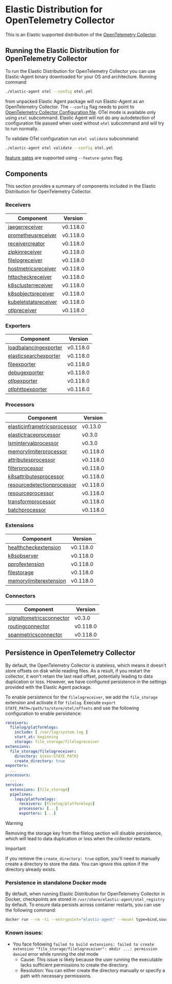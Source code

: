 # Elastic Distribution for OpenTelemetry Collector

This is an Elastic supported distribution of the [OpenTelemetry Collector](https://github.com/open-telemetry/opentelemetry-collector).

## Running the Elastic Distribution for OpenTelemetry Collector

To run the Elastic Distribution for OpenTelemetry Collector you can use Elastic-Agent binary downloaded for your OS and architecture.
Running command

```bash
./elastic-agent otel --config otel.yml
```

from unpacked Elastic Agent package will run Elastic-Agent as an OpenTelemetry Collector. The `--config` flag needs to point to [OpenTelemetry Collector Configuration file](https://opentelemetry.io/docs/collector/configuration/). OTel mode is available only using `otel` subcommand. Elastic Agent will not do any autodetection of configuration file passed when used without `otel` subcommand and will try to run normally.

To validate OTel configuration run `otel validate` subcommand:

```bash
./elastic-agent otel validate --config otel.yml
```

[feature gates](https://github.com/open-telemetry/opentelemetry-collector/blob/main/featuregate/README.md#controlling-gates) are supported using `--feature-gates` flag.

## Components

This section provides a summary of components included in the Elastic Distribution for OpenTelemetry Collector.

### Receivers

| Component | Version |
|---|---|
| [jaegerreceiver](https://github.com/open-telemetry/opentelemetry-collector-contrib/blob/receiver/jaegerreceiver/v0.118.0/receiver/jaegerreceiver/README.md) | v0.118.0 |
| [prometheusreceiver](https://github.com/open-telemetry/opentelemetry-collector-contrib/blob/receiver/prometheusreceiver/v0.118.0/receiver/prometheusreceiver/README.md) | v0.118.0 |
| [receivercreator](https://github.com/open-telemetry/opentelemetry-collector-contrib/blob/receiver/receivercreator/v0.118.0/receiver/receivercreator/README.md) | v0.118.0 |
| [zipkinreceiver](https://github.com/open-telemetry/opentelemetry-collector-contrib/blob/receiver/zipkinreceiver/v0.118.0/receiver/zipkinreceiver/README.md) | v0.118.0 |
| [filelogreceiver](https://github.com/open-telemetry/opentelemetry-collector-contrib/blob/receiver/filelogreceiver/v0.118.0/receiver/filelogreceiver/README.md) | v0.118.0 |
| [hostmetricsreceiver](https://github.com/open-telemetry/opentelemetry-collector-contrib/blob/receiver/hostmetricsreceiver/v0.118.0/receiver/hostmetricsreceiver/README.md) | v0.118.0 |
| [httpcheckreceiver](https://github.com/open-telemetry/opentelemetry-collector-contrib/blob/receiver/httpcheckreceiver/v0.118.0/receiver/httpcheckreceiver/README.md) | v0.118.0 |
| [k8sclusterreceiver](https://github.com/open-telemetry/opentelemetry-collector-contrib/blob/receiver/k8sclusterreceiver/v0.118.0/receiver/k8sclusterreceiver/README.md) | v0.118.0 |
| [k8sobjectsreceiver](https://github.com/open-telemetry/opentelemetry-collector-contrib/blob/receiver/k8sobjectsreceiver/v0.118.0/receiver/k8sobjectsreceiver/README.md) | v0.118.0 |
| [kubeletstatsreceiver](https://github.com/open-telemetry/opentelemetry-collector-contrib/blob/receiver/kubeletstatsreceiver/v0.118.0/receiver/kubeletstatsreceiver/README.md) | v0.118.0 |
| [otlpreceiver](https://github.com/open-telemetry/opentelemetry-collector/blob/receiver/otlpreceiver/v0.118.0/receiver/otlpreceiver/README.md) | v0.118.0 |

### Exporters

| Component | Version |
|---|---|
| [loadbalancingexporter](https://github.com/open-telemetry/opentelemetry-collector-contrib/blob/exporter/loadbalancingexporter/v0.118.0/exporter/loadbalancingexporter/README.md) | v0.118.0 |
| [elasticsearchexporter](https://github.com/open-telemetry/opentelemetry-collector-contrib/blob/exporter/elasticsearchexporter/v0.118.0/exporter/elasticsearchexporter/README.md) | v0.118.0 |
| [fileexporter](https://github.com/open-telemetry/opentelemetry-collector-contrib/blob/exporter/fileexporter/v0.118.0/exporter/fileexporter/README.md) | v0.118.0 |
| [debugexporter](https://github.com/open-telemetry/opentelemetry-collector/blob/exporter/debugexporter/v0.118.0/exporter/debugexporter/README.md) | v0.118.0 |
| [otlpexporter](https://github.com/open-telemetry/opentelemetry-collector/blob/exporter/otlpexporter/v0.118.0/exporter/otlpexporter/README.md) | v0.118.0 |
| [otlphttpexporter](https://github.com/open-telemetry/opentelemetry-collector/blob/exporter/otlphttpexporter/v0.118.0/exporter/otlphttpexporter/README.md) | v0.118.0 |

### Processors

| Component | Version |
|---|---|
| [elasticinframetricsprocessor](https://github.com/elastic/opentelemetry-collector-components/blob/processor/elasticinframetricsprocessor/v0.13.0/processor/elasticinframetricsprocessor/README.md) | v0.13.0 |
| [elastictraceprocessor](https://github.com/elastic/opentelemetry-collector-components/blob/processor/elastictraceprocessor/v0.3.0/processor/elastictraceprocessor/README.md) | v0.3.0 |
| [lsmintervalprocessor](https://github.com/elastic/opentelemetry-collector-components/blob/processor/lsmintervalprocessor/v0.3.0/processor/lsmintervalprocessor/README.md) | v0.3.0 |
| [memorylimiterprocessor](https://github.com/open-telemetry/opentelemetry-collector/blob/processor/memorylimiterprocessor/v0.118.0/processor/memorylimiterprocessor/README.md) | v0.118.0 |
| [attributesprocessor](https://github.com/open-telemetry/opentelemetry-collector-contrib/blob/processor/attributesprocessor/v0.118.0/processor/attributesprocessor/README.md) | v0.118.0 |
| [filterprocessor](https://github.com/open-telemetry/opentelemetry-collector-contrib/blob/processor/filterprocessor/v0.118.0/processor/filterprocessor/README.md) | v0.118.0 |
| [k8sattributesprocessor](https://github.com/open-telemetry/opentelemetry-collector-contrib/blob/processor/k8sattributesprocessor/v0.118.0/processor/k8sattributesprocessor/README.md) | v0.118.0 |
| [resourcedetectionprocessor](https://github.com/open-telemetry/opentelemetry-collector-contrib/blob/processor/resourcedetectionprocessor/v0.118.0/processor/resourcedetectionprocessor/README.md) | v0.118.0 |
| [resourceprocessor](https://github.com/open-telemetry/opentelemetry-collector-contrib/blob/processor/resourceprocessor/v0.118.0/processor/resourceprocessor/README.md) | v0.118.0 |
| [transformprocessor](https://github.com/open-telemetry/opentelemetry-collector-contrib/blob/processor/transformprocessor/v0.118.0/processor/transformprocessor/README.md) | v0.118.0 |
| [batchprocessor](https://github.com/open-telemetry/opentelemetry-collector/blob/processor/batchprocessor/v0.118.0/processor/batchprocessor/README.md) | v0.118.0 |

### Extensions

| Component | Version |
|---|---|
| [healthcheckextension](https://github.com/open-telemetry/opentelemetry-collector-contrib/blob/extension/healthcheckextension/v0.118.0/extension/healthcheckextension/README.md) | v0.118.0 |
| [k8sobserver](https://github.com/open-telemetry/opentelemetry-collector-contrib/blob/extension/observer/k8sobserver/v0.118.0/extension/observer/k8sobserver/README.md) | v0.118.0 |
| [pprofextension](https://github.com/open-telemetry/opentelemetry-collector-contrib/blob/extension/pprofextension/v0.118.0/extension/pprofextension/README.md) | v0.118.0 |
| [filestorage](https://github.com/open-telemetry/opentelemetry-collector-contrib/blob/extension/storage/filestorage/v0.118.0/extension/storage/filestorage/README.md) | v0.118.0 |
| [memorylimiterextension](https://github.com/open-telemetry/opentelemetry-collector/blob/extension/memorylimiterextension/v0.118.0/extension/memorylimiterextension/README.md) | v0.118.0 |

### Connectors

| Component | Version |
|---|---|
| [signaltometricsconnector](https://github.com/elastic/opentelemetry-collector-components/blob/connector/signaltometricsconnector/v0.3.0/connector/signaltometricsconnector/README.md) | v0.3.0 |
| [routingconnector](https://github.com/open-telemetry/opentelemetry-collector-contrib/blob/connector/routingconnector/v0.118.0/connector/routingconnector/README.md) | v0.118.0 |
| [spanmetricsconnector](https://github.com/open-telemetry/opentelemetry-collector-contrib/blob/connector/spanmetricsconnector/v0.118.0/connector/spanmetricsconnector/README.md) | v0.118.0 |
## Persistence in OpenTelemetry Collector

By default, the OpenTelemetry Collector is stateless, which means it doesn't store offsets on disk while reading files. As a result, if you restart the collector, it won't retain the last read offset, potentially leading to data duplication or loss. However, we have configured persistence in the settings provided with the Elastic Agent package. 

To enable persistence for the `filelogreceiver`, we add the `file_storage` extension and activate it for `filelog`. 
Execute `export STATE_PATH=/path/to/store/otel/offsets` and use the following configuration to enable persistence:

```yaml
receivers:
  filelog/platformlogs:
    include: [ /var/log/system.log ]
    start_at: beginning
    storage: file_storage/filelogreceiver
extensions:
  file_storage/filelogreceiver:
    directory: ${env:STATE_PATH}
    create_directory: true
exporters:
  ...
processors:
  ...
service:
  extensions: [file_storage]
  pipelines:
    logs/platformlogs:
      receivers: [filelog/platformlogs]
      processors: [...]
      exporters: [...]
```

> [!WARNING]  
Removing the storage key from the filelog section will disable persistence, which will lead to data duplication or loss when the collector restarts.

> [!IMPORTANT]  
If you remove the `create_directory: true` option, you'll need to manually create a directory to store the data. You can ignore this option if the directory already exists.

### Persistence in standalone Docker mode

By default, when running Elastic Distribution for OpenTelemetry Collector in Docker, checkpoints are stored in `/usr/share/elastic-agent/otel_registry` by default. To ensure data persists across container restarts, you can use the following command:

```bash
docker run --rm -ti --entrypoint="elastic-agent" --mount type=bind,source=/path/on/host,target=/usr/share/elastic-agent/otel_registry  docker.elastic.co/beats/elastic-agent:9.0.0-SNAPSHOT otel
```

### Known issues:
-  You face following `failed to build extensions: failed to create extension "file_storage/filelogreceiver": mkdir ...: permission denied` error while running the otel mode
	- Cause: This issue is likely because the user running the executable lacks sufficient permissions to create the directory.
	- Resolution: You can either create the directory manually or specify a path with necessary permissions.

